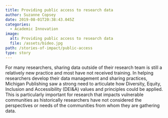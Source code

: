 ```yaml
---
title: Providing public access to research data
author: Suzanne Copsey
date: 2019-08-01T20:38:43.045Z
categories:
  - Academic Innovation
image:
  alt: Providing public access to research data
  file: /assets/bideo.jpg
path: /stories-of-impact/public-access
type: story
---
```

For many researchers, sharing data outside of their research team is still a relatively new practice and most have not received training. In helping researchers develop their data management and sharing practices, Michigan Publishing saw a strong need to articulate how Diversity, Equity, Inclusion and Accessibility (DEI&A) values and principles could be applied. This is particularly important for research that impacts vulnerable communities as historically researchers have not considered the perspectives or needs of the communities from whom they are gathering data.
